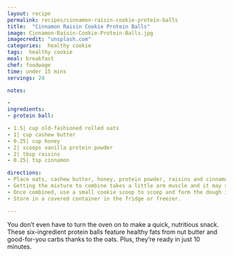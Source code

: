 ```yaml
---
layout: recipe
permalink: recipes/cinnamon-raisin-cookie-protein-balls
title:  "Cinnamon Raisin Cookie Protein Balls"
image: Cinnamon-Raisin-Cookie-Protein-Balls.jpg
imagecredit: "unsplash.com"
categories:  healthy cookie
tags:  healthy cookie
meal: breakfast
chef: foodwage
time: under 15 mins
servings: 24

notes:

- 
ingredients:
- protein ball:

- 1.5| cup old-fashioned rolled oats
- 1| cup cashew butter
- 0.25| cup honey
- 2| scoops vanilla protein powder
- 2| tbsp raisins
- 0.25| tsp cinnamon

directions:
- Place oats, cashew butter, honey, protein powder, raisins and cinnamon in a large bowl and stir to combine.
- Getting the mixture to combine takes a little arm muscle and it may seem a little crumbly at first, but it will come together as you keep mixing. Use your hands to knead the dough near the end.
- Once combined, use a small cookie scoop to scoop and form the dough into balls.
- Store in a covered container in the fridge or freezer.

---
```


You don’t even have to turn the oven on to make a quick, nutritious snack. These six-ingredient protein balls feature healthy fats from nut butter and good-for-you carbs thanks to the oats. Plus, they’re ready in just 10 minutes.
